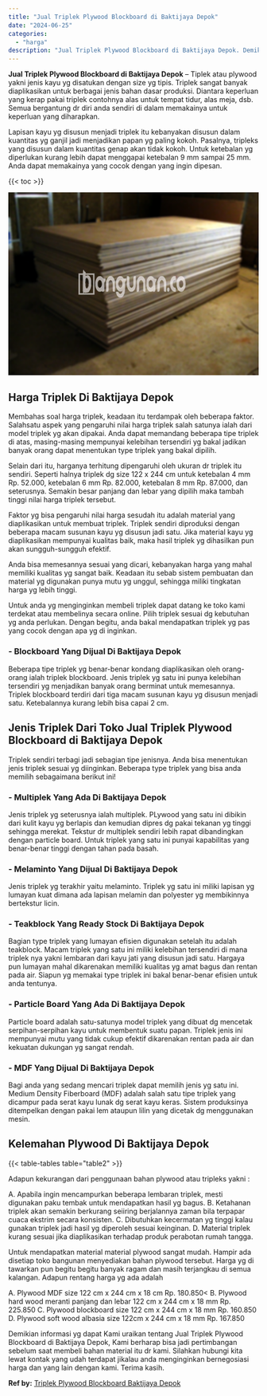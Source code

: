 ```yaml
---
title: "Jual Triplek Plywood Blockboard di Baktijaya Depok"
date: "2024-06-25"
categories: 
  - "harga"
description: "Jual Triplek Plywood Blockboard di Baktijaya Depok. Demikian informasi yg dapat Kami uraikan tentang Jual Triplek Plywood Blockboard di Baktijaya Depok, Kami..."
---
```


**Jual Triplek Plywood Blockboard di Baktijaya Depok** – Tiplek atau plywood yakni jenis kayu yg disatukan dengan size yg tipis. Triplek sangat banyak diaplikasikan untuk berbagai jenis bahan dasar produksi. Diantara keperluan yang kerap pakai triplek contohnya alas untuk tempat tidur, alas meja, dsb. Semua bergantung dr diri anda sendiri di dalam memakainya untuk keperluan yang diharapkan.

Lapisan kayu yg disusun menjadi triplek itu kebanyakan disusun dalam kuantitas yg ganjil jadi menjadikan papan yg paling kokoh. Pasalnya, tripleks yang disusun dalam kuantitas genap akan tidak kokoh. Untuk ketebalan yg diperlukan kurang lebih dapat menggapai ketebalan 9 mm sampai 25 mm. Anda dapat memakainya yang cocok dengan yang ingin dipesan.

{{< toc >}}

![Jual Triplek Plywood Blockboard di Baktijaya Depok](/images/jual-triplek-murah-18.png)

## Harga Triplek Di Baktijaya Depok

Membahas soal harga triplek, keadaan itu terdampak oleh beberapa faktor. Salahsatu aspek yang pengaruhi nilai harga triplek salah satunya ialah dari model triplek yg akan dipakai. Anda dapat memandang beberapa tipe triplek di atas, masing-masing mempunyai kelebihan tersendiri yg bakal jadikan banyak orang dapat menentukan type triplek yang bakal dipilih.

Selain dari itu, harganya terhitung dipengaruhi oleh ukuran dr triplek itu sendiri. Seperti halnya triplek dg size 122 x 244 cm untuk ketebalan 4 mm Rp. 52.000, ketebalan 6 mm Rp. 82.000, ketebalan 8 mm Rp. 87.000, dan seterusnya. Semakin besar panjang dan lebar yang dipilih maka tambah tinggi nilai harga triplek tersebut.

Faktor yg bisa pengaruhi nilai harga sesudah itu adalah material yang diaplikasikan untuk membuat triplek. Triplek sendiri diproduksi dengan beberapa macam susunan kayu yg disusun jadi satu. Jika material kayu yg diaplikasikan mempunyai kualitas baik, maka hasil triplek yg dihasilkan pun akan sungguh-sungguh efektif.

Anda bisa memesannya sesuai yang dicari, kebanyakan harga yang mahal memiliki kualitas yg sangat baik. Keadaan itu sebab sistem pembuatan dan material yg digunakan punya mutu yg unggul, sehingga miliki tingkatan harga yg lebih tinggi.

Untuk anda yg menginginkan membeli triplek dapat datang ke toko kami terdekat atau membelinya secara online. Pilih triplek sesuai dg kebutuhan yg anda perlukan. Dengan begitu, anda bakal mendapatkan triplek yg pas yang cocok dengan apa yg di inginkan.

### \- Blockboard Yang Dijual Di Baktijaya Depok

Beberapa tipe triplek yg benar-benar kondang diaplikasikan oleh orang-orang ialah triplek blockboard. Jenis triplek yg satu ini punya kelebihan tersendiri yg menjadikan banyak orang berminat untuk memesannya. Triplek blockboard terdiri dari tiga macam susunan kayu yg disusun menjadi satu. Ketebalannya kurang lebih bisa capai 2 cm.

## Jenis Triplek Dari Toko Jual Triplek Plywood Blockboard di Baktijaya Depok

Triplek sendiri terbagi jadi sebagian tipe jenisnya. Anda bisa menentukan jenis triplek sesuai yg diinginkan. Beberapa type triplek yang bisa anda memilih sebagaimana berikut ini!

### \- Multiplek Yang Ada Di Baktijaya Depok

Jenis triplek yg seterusnya ialah multiplek. PLywood yang satu ini dibikin dari kulit kayu yg berlapis dan kemudian dipres dg pakai tekanan yg tinggi sehingga merekat. Tekstur dr multiplek sendiri lebih rapat dibandingkan dengan particle board. Untuk triplek yang satu ini punyai kapabilitas yang benar-benar tinggi dengan tahan pada basah.

### \- Melaminto Yang Dijual Di Baktijaya Depok

Jenis triplek yg terakhir yaitu melaminto. Triplek yg satu ini miliki lapisan yg lumayan kuat dimana ada lapisan melamin dan polyester yg membikinnya bertekstur licin.

### \- Teakblock Yang Ready Stock Di Baktijaya Depok

Bagian type triplek yang lumayan efisien digunakan setelah itu adalah teakblock. Macam triplek yang satu ini miliki kelebihan tersendiri di mana triplek nya yakni lembaran dari kayu jati yang disusun jadi satu. Hargaya pun lumayan mahal dikarenakan memiliki kualitas yg amat bagus dan rentan pada air. Siapun yg memakai type triplek ini bakal benar-benar efisien untuk anda tentunya.

### \- Particle Board Yang Ada Di Baktijaya Depok

Particle board adalah satu-satunya model triplek yang dibuat dg mencetak serpihan-serpihan kayu untuk membentuk suatu papan. Triplek jenis ini mempunyai mutu yang tidak cukup efektif dikarenakan rentan pada air dan kekuatan dukungan yg sangat rendah.

### \- MDF Yang Dijual Di Baktijaya Depok

Bagi anda yang sedang mencari triplek dapat memilih jenis yg satu ini. Medium Density Fiberboard (MDF) adalah salah satu tipe triplek yang dicampur pada serat kayu lunak dg serat kayu keras. Sistem produksinya ditempelkan dengan pakai lem ataupun lilin yang dicetak dg menggunakan mesin.

## Kelemahan Plywood Di Baktijaya Depok

{{< table-tables table="table2" >}}

Adapun kekurangan dari penggunaan bahan plywood atau tripleks yakni :

A. Apabila ingin mencampurkan beberapa lembaran triplek, mesti digunakan paku tembak untuk mendapatkan hasil yg bagus. B. Ketahanan triplek akan semakin berkurang seiiring berjalannya zaman bila terpapar cuaca ekstrim secara konsisten. C. Dibutuhkan kecermatan yg tinggi kalau gunakan triplek jadi hasil yg diperoleh sesuai keinginan. D. Material triplek kurang sesuai jika diaplikasikan terhadap produk perabotan rumah tangga.

Untuk mendapatkan material material plywood sangat mudah. Hampir ada disetiap toko bangunan menyediakan bahan plywood tersebut. Harga yg di tawarkan pun begitu begitu banyak ragam dan masih terjangkau di semua kalangan. Adapun rentang harga yg ada adalah

A. Plywood MDF size 122 cm x 244 cm x 18 cm Rp. 180.850< B. Plywood hard wood meranti panjang dan lebar 122 cm x 244 cm x 18 mm Rp. 225.850 C. Plywood blockboard size 122 cm x 244 cm x 18 mm Rp. 160.850 D. Plywood soft wood albasia size 122cm x 244 cm x 18 mm Rp. 167.850

Demikian informasi yg dapat Kami uraikan tentang Jual Triplek Plywood Blockboard di Baktijaya Depok, Kami berharap bisa jadi pertimbangan sebelum saat membeli bahan material itu dr kami. Silahkan hubungi kita lewat kontak yang udah terdapat jikalau anda menginginkan bernegosiasi harga dan yang lain dengan kami. Terima kasih.

**Ref by:** [Triplek Plywood Blockboard Baktijaya Depok](https://id.wikipedia.org/wiki/Triplek)
